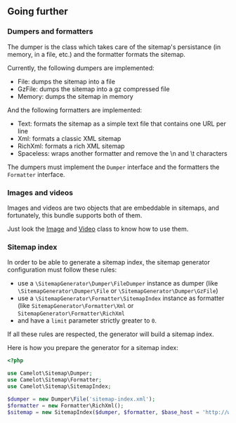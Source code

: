 ## Going further

### Dumpers and formatters

The dumper is the class which takes care of the sitemap's persistance (in
memory, in a file, etc.) and the formatter formats the sitemap.

Currently, the following dumpers are implemented:

  * File: dumps the sitemap into a file
  * GzFile: dumps the sitemap into a gz compressed file
  * Memory: dumps the sitemap in memory

And the following formatters are implemented:

  * Text: formats the sitemap as a simple text file that contains one URL per line
  * Xml: formats a classic XML sitemap
  * RichXml: formats a rich XML sitemap
  * Spaceless: wraps another formatter and remove the \n and \t characters

The dumpers must implement the `Dumper` interface and the formatters the
`Formatter` interface.


### Images and videos

Images and videos are two objects that are embeddable in sitemaps, and
fortunately, this bundle supports both of them.

Just look the [Image](https://github.com/K-Phoen/SitemapGenerator/blob/master/Entity/Image.php) and [Video](https://github.com/K-Phoen/SitemapGenerator/blob/master/Entity/Video.php) class to know how to use them.

### Sitemap index

In order to be able to generate a sitemap index, the sitemap generator
configuration must follow these rules:

  * use a `\SitemapGenerator\Dumper\FileDumper` instance as dumper (like
    `\SitemapGenerator\Dumper\File` or `\SitemapGenerator\Dumper\GzFile`)
  * use a `\SitemapGenerator\Formatter\SitemapIndex` instance as formatter (like
    `SitemapGenerator\Formatter\Xml` or `SitemapGenerator\Formatter\RichXml`
  * and have a `limit` parameter strictly greater to `0`.

If all these rules are respected, the generator will build a sitemap index.

Here is how you prepare the generator for a sitemap index:

```php
<?php

use Camelot\Sitemap\Dumper;
use Camelot\Sitemap\Formatter;
use Camelot\Sitemap\SitemapIndex;

$dumper = new Dumper\File('sitemap-index.xml');
$formatter = new Formatter\RichXml();
$sitemap = new SitemapIndex($dumper, $formatter, $base_host = 'http://www.website.com');
```
